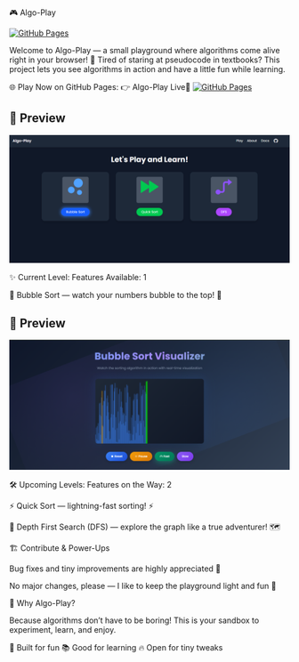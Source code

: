 🎮 Algo-Play

[![GitHub Pages](https://img.shields.io/badge/🌐-Live%20Demo-blue)](https://rohanparvej.github.io/algo-play/)

Welcome to Algo-Play — a small playground where algorithms come alive right in your browser! 🎉
Tired of staring at pseudocode in textbooks? This project lets you see algorithms in action and have a little fun while learning.

🌐 Play Now on GitHub Pages:
👉 Algo-Play Live🔴 [![GitHub Pages](https://img.shields.io/badge/🌐-Live%20Demo-blue)](https://rohanparvej.github.io/algo-play/)

## 👀 Preview
![Algo-Play Screenshot](screenshot01.png)


✨ Current Level: Features Available: 1

🔵 Bubble Sort — watch your numbers bubble to the top! 🫧

## 👀 Preview
![Algo-Play Screenshot](screenshot02.png)

🛠️ Upcoming Levels: Features on the Way: 2

⚡ Quick Sort — lightning-fast sorting! ⚡

🌲 Depth First Search (DFS) — explore the graph like a true adventurer! 🗺️

🏗️ Contribute & Power-Ups

Bug fixes and tiny improvements are highly appreciated 🙌

No major changes, please — I like to keep the playground light and fun 🎈

🎯 Why Algo-Play?

Because algorithms don’t have to be boring!
This is your sandbox to experiment, learn, and enjoy.

👾 Built for fun
📚 Good for learning
🔥 Open for tiny tweaks

